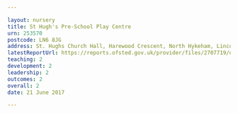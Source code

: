 ```yaml
---

layout: nursery
title: St Hugh's Pre-School Play Centre
urn: 253570
postcode: LN6 8JG
address: St. Hughs Church Hall, Harewood Crescent, North Hykeham, Lincoln, LN6 8JG
latestReportUrl: https://reports.ofsted.gov.uk/provider/files/2707719/urn/253570.pdf
teaching: 2
development: 2
leadership: 2
outcomes: 2
overall: 2
date: 21 June 2017

---
```

